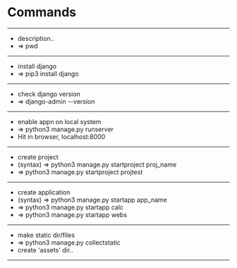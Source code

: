# Commands
	
---
- description..
- => pwd


---
- install django
- => pip3 install django


---
- check django version
- => django-admin --version


---
- enable appn on local system
- => python3 manage.py runserver
- Hit in browser, localhost:8000


---
- create project
- (syntax) => python3 manage.py startproject proj_name
- => python3 manage.py startproject projtest


---
- create application
- (syntax) => python3 manage.py startapp app_name
- => python3 manage.py startapp calc
- => python3 manage.py startapp webs


---
- make static dir/files
- => python3 manage.py collectstatic
- create 'assets' dir..
---
